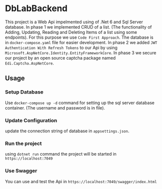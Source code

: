 # DbLabBackend

This project is a Web Api impelmented using of .Net 6 and Sql Server database.
In phase 1 we implemented CRUD of a list. (The functionality of Adding, Updating, Reading and Deleting Items of a list using some endpoints). 
For this purpose we use `Code First Approach`. The database is in `docker-compose.yaml` file for easier development. 
In phase 2 we added `JWT Authentication With Refresh Tokens` to our Api by using ` Microsoft.AspNetCore.Identity.EntityFrameworkCore `.
In phase 3 we secure our project by an open source captcha package named `Edi.Captcha.AspNetCore`.


## Usage
### Setup Database

Use `docker-compose up -d` command for setting up the sql server database container.
(The username and password is in file).


### Update Configuration

update the connection string of database in `appsettings.json`.

### Run the project

using `dotnet run` command the project will be started in `https://localhost:7049`

### Use Swagger

You can use and test the Api in `https://localhost:7049/swagger/index.html`


